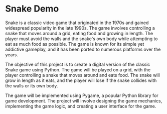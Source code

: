 # Snake Demo

Snake is a classic video game that originated in the 1970s and gained widespread popularity in the late 1990s. The game involves controlling a snake that moves around a grid, eating food and growing in length. The player must avoid the walls and the snake's own body while attempting to eat as much food as possible. The game is known for its simple yet addictive gameplay, and it has been ported to numerous platforms over the years.

The objective of this project is to create a digital version of the classic Snake game using Python. The game will be played on a grid, with the player controlling a snake that moves around and eats food. The snake will grow in length as it eats, and the player will lose if the snake collides with the walls or its own body.

The game will be implemented using Pygame, a popular Python library for game development. The project will involve designing the game mechanics, implementing the game logic, and creating a user interface for the game.
